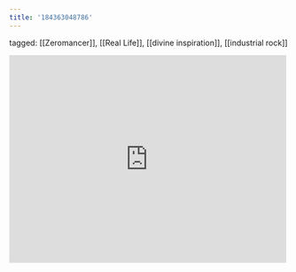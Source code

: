 ```yaml
---
title: '184363048786'
---
```

tagged: [[Zeromancer]], [[Real Life]], [[divine inspiration]], [[industrial rock]]
<iframe allow="accelerometer; autoplay; clipboard-write; encrypted-media; gyroscope; picture-in-picture" allowfullscreen="" frameborder="0" height="375" id="youtube_iframe" src="https://www.youtube.com/embed/Bc9_2aND7Dc?feature=oembed&amp;enablejsapi=1&amp;origin=https://safe.txmblr.com&amp;wmode=opaque" width="500"></iframe>